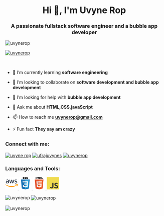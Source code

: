 <h1 align="center">Hi 👋, I'm Uvyne Rop</h1>
<h3 align="center">A passionate fullstack software engineer and a bubble app developer</h3>

<p align="left"> <img src="https://komarev.com/ghpvc/?username=uvynerop&label=Profile%20views&color=0e75b6&style=flat" alt="uvynerop" /> </p>

<p align="left"> <a href="https://github.com/ryo-ma/github-profile-trophy"><img src="https://github-profile-trophy.vercel.app/?username=uvynerop" alt="uvynerop" /></a> </p>

<p align="left"> <a href="https://twitter.com/" target="blank"><img src="https://img.shields.io/twitter/follow/?logo=twitter&style=for-the-badge" alt="" /></a> </p>

- 🌱 I’m currently learning **software engineering**

- 👯 I’m looking to collaborate on **software development and bubble app development**

- 🤝 I’m looking for help with **bubble app development**

- 💬 Ask me about **HTML,CSS,javaScript**

- 📫 How to reach me **uvynerop@gmail.com**

- ⚡ Fun fact **They say am crazy**

<h3 align="left">Connect with me:</h3>
<p align="left">
<a href="https://linkedin.com/in/uvyne rop" target="blank"><img align="center" src="https://raw.githubusercontent.com/rahuldkjain/github-profile-readme-generator/master/src/images/icons/Social/linked-in-alt.svg" alt="uvyne rop" height="30" width="40" /></a>
<a href="https://instagram.com/ufrajuvynes" target="blank"><img align="center" src="https://raw.githubusercontent.com/rahuldkjain/github-profile-readme-generator/master/src/images/icons/Social/instagram.svg" alt="ufrajuvynes" height="30" width="40" /></a>
<a href="https://discord.gg/uvynerop" target="blank"><img align="center" src="https://raw.githubusercontent.com/rahuldkjain/github-profile-readme-generator/master/src/images/icons/Social/discord.svg" alt="uvynerop" height="30" width="40" /></a>
</p>

<h3 align="left">Languages and Tools:</h3>
<p align="left"> <a href="https://aws.amazon.com" target="_blank" rel="noreferrer"> <img src="https://raw.githubusercontent.com/devicons/devicon/master/icons/amazonwebservices/amazonwebservices-original-wordmark.svg" alt="aws" width="40" height="40"/> </a> <a href="https://www.w3schools.com/css/" target="_blank" rel="noreferrer"> <img src="https://raw.githubusercontent.com/devicons/devicon/master/icons/css3/css3-original-wordmark.svg" alt="css3" width="40" height="40"/> </a> <a href="https://www.w3.org/html/" target="_blank" rel="noreferrer"> <img src="https://raw.githubusercontent.com/devicons/devicon/master/icons/html5/html5-original-wordmark.svg" alt="html5" width="40" height="40"/> </a> <a href="https://developer.mozilla.org/en-US/docs/Web/JavaScript" target="_blank" rel="noreferrer"> <img src="https://raw.githubusercontent.com/devicons/devicon/master/icons/javascript/javascript-original.svg" alt="javascript" width="40" height="40"/> </a> </p>

<p><img align="left" src="https://github-readme-stats.vercel.app/api/top-langs?username=uvynerop&show_icons=true&locale=en&layout=compact" alt="uvynerop" /></p>

<p>&nbsp;<img align="center" src="https://github-readme-stats.vercel.app/api?username=uvynerop&show_icons=true&locale=en" alt="uvynerop" /></p>

<p><img align="center" src="https://github-readme-streak-stats.herokuapp.com/?user=uvynerop&" alt="uvynerop" /></p>
